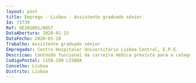 ```yaml
--- 
layout: post
title: Emprego - Lisboa - Assistente graduado sénior
Id: 73739
Ref: OE202001/0657
DataAbertura: 2020-01-15
DataFecho: 2020-01-28
Trabalho: Assistente graduado sénior
Empregador: Centro Hospitalar Universitário Lisboa Central, E.P.E.
Descricao: Conteúdo funcional da carreira médica previsto para a categoria de assistente graduado sénior da área de hematologia clínica, conforme estabelecido no art.º 13.º dos DL n.ºs 176 e 177 2009, ambos de 4 de agosto, com as alterações introduzidas pelo DL 266 D 2012, de 31 12, e cláusula 10.ª do ACT n.º 2, publicado no DR, 2.ª série, n.º 198, de 13 10 2009, com as posteriores alterações
CodigoPostal: 1150-199 LISBOA
Concelho: Lisboa
Distrito: Lisboa
--- 
```

